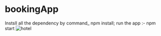# bookingApp

Instsll all the dependency by command_ npm install;
run the app :- npm start
![hotel](https://github.com/rahulssharma/bookingApp/assets/96692088/268dc3b7-7c42-4a04-a725-4346faed62d6)
